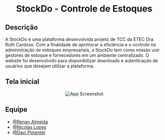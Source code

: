 <h1 align="center">
  StockDo - Controle de Estoques
</h1>

## Descrição
A StockDo é uma plataforma desenvolvida projeto de TCC da ETEC Dra. Ruth Cardoso. Com a finalidade de aprimorar a eficiência e o controle na administração de estoques empresariais, a StockDo tem como missão unir gestores de estoque e fornecedores em um ambiente centralizado. O website foi desenvolvido para disponibilizar downloads e autenticação de usuários que desejam utilizar a plataforma.

## Tela inicial

<div align="center">

![App Screenshot](https://cdn.discordapp.com/attachments/938665670923661322/1149549450130362409/image.png)

</div>

## Equipe

- [@Renan Almeida](https://www.github.com/RenanL15)
- [@Nícolas Lopes](https://www.github.com/nicolasallp)
- [@Davi Pimentel](https://www.github.com/eusomaluco)
